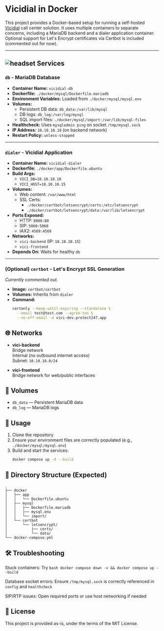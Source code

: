 # Vicidial in Docker

This project provides a Docker-based setup for running a self-hosted [Vicidial](http://www.vicidial.org/) call center solution. It uses multiple containers to separate concerns, including a MariaDB backend and a dialer application container. Optional support for Let's Encrypt certificates via Certbot is included (commented out for now).

---

## ![headset](https://img.icons8.com/lollipop/96/headset.png) Services

### `db` - MariaDB Database
- **Container Name:** `vicidial-db`
- **Dockerfile:** `./docker/mysql/Dockerfile.mariadb`
- **Environment Variables:** Loaded from `./docker/mysql/mysql.env`
- **Volumes:**
  - Persistent DB data: `db_data:/var/lib/mysql`
  - DB logs: `db_log:/var/log/mysql`
  - SQL import files: `./docker/mysql/import:/var/lib/mysql-files`
- **Healthcheck:** Uses `mysqladmin ping` on socket `/tmp/mysql.sock`
- **IP Address:** `10.10.10.10` (on backend network)
- **Restart Policy:** `unless-stopped`

---

### `dialer` - Vicidial Application
- **Container Name:** `vicidial-dialer`
- **Dockerfile:** `./docker/app/Dockerfile.ubuntu`
- **Build Args:**
  - `VICI_DB=10.10.10.10`
  - `VICI_HOST=10.10.10.15`
- **Volumes:**
  - Web content: `/var/www/html`
  - SSL Certs: 
    - `./docker/certbot/letsencrypt/certs:/etc/letsencrypt`
    - `./docker/certbot/letsencrypt/data:/var/lib/letsencrypt`
- **Ports Exposed:**
  - HTTP: `8080:80`
  - SIP: `5060:5060`
  - IAX2: `4569:4569`
- **Networks:**
  - `vici-backend` (IP: `10.10.10.15`)
  - `vici-frontend`
- **Depends On:** Waits for healthy `db`

---

### (Optional) `certbot` - Let's Encrypt SSL Generation
*Currently commented out.*

- **Image:** `certbot/certbot`
- **Volumes:** Inherits from `dialer`
- **Command:**
  ```bash
  certonly --keep-until-expiring --standalone \
    --email test@test.com --agree-tos \
    --no-eff-email -d vici-dev.protect247.app

## 🌐 Networks

- **vici-backend**  
  Bridge network  
  Internal (no outbound internet access)  
  Subnet: `10.10.10.0/24`

- **vici-frontend**  
  Bridge network for web/public interfaces

## 💾 Volumes

- `db_data` — Persistent MariaDB data  
- `db_log` — MariaDB logs

## 🚀 Usage

1. Clone the repository  
2. Ensure your environment files are correctly populated (e.g., `./docker/mysql/mysql.env`)  
3. Build and start the services:  
   ```bash
   docker compose up -d --build

## 📁 Directory Structure (Expected)

```plaintext
.
├── docker
│   ├── app
│   │   └── Dockerfile.ubuntu
│   ├── mysql
│   │   ├── Dockerfile.mariadb
│   │   ├── mysql.env
│   │   └── import/
│   └── certbot
│       └── letsencrypt/
│           ├── certs/
│           └── data/
└── docker-compose.yml
```

## 🛠 Troubleshooting

Stuck containers: Try ```bash docker compose down -v && docker compose up --build```

Database socket errors: Ensure `/tmp/mysql.sock` is correctly referenced in `config` and `healthcheck`

SIP/RTP issues: Open required ports or use host networking if needed
## 📜 License

This project is provided as-is, under the terms of the MIT License.
